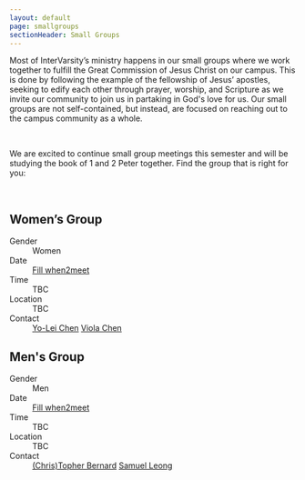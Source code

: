 ```yaml
---
layout: default
page: smallgroups
sectionHeader: Small Groups
---
```

<p>
Most of InterVarsity’s ministry happens in our small groups where we work together to fulfill the Great Commission of Jesus Christ on our campus. This is done by following the example of the fellowship of Jesus’ apostles, seeking to edify each other through prayer, worship, and Scripture as we invite our community to join us in partaking in God's love for us. Our small groups are not self-contained, but instead, are focused on reaching out to the campus community as a whole.
</p>
<br/>
<p>
We are excited to continue small group meetings this semester and will be studying the book of 1 and 2 Peter together. Find the group that is right for you:
</p>

<br/>
<div class="cogs">
	<div class="tricolumn">
		<div class="smallgroup">
			<h2>Women’s Group</h2>
			<dl>
				<dt>Gender</dt>
				<dd>Women</dd>
				<dt>Date</dt>
				<dd><a href="https://www.when2meet.com/?12672403-LwcIY" target="_blank">Fill when2meet</a></dd>
				<dt>Time</dt>
				<dd>TBC</dd>
				<dt>Location</dt>
				<dd>TBC</dd>
				<dt>Contact</dt>
				<dd>
					<a href="mailto:yoleic@andrew.cmu.edu" target="_blank">Yo-Lei Chen</a>
					<a href="mailto:yitaoche@andrew.cmu.edu" target="_blank">Viola Chen</a>
				</dd>
			</dl>
		</div>
	</div>
	<div class="tricolumn">
		<div class="smallgroup">
			<h2>Men's Group</h2>
			<dl>
				<dt>Gender</dt>
				<dd>Men</dd>
				<dt>Date</dt>
				<dd><a href="https://www.when2meet.com/?12672328-zmZcy" target="_blank">Fill when2meet</a></dd>
				<dt>Time</dt>
				<dd>TBC</dd>
				<dt>Location</dt>
				<dd>TBC</dd>
				<dt>Contact</dt>
				<dd>
					<a href="mailto:cabernar@andrew.cmu.edu" target="_blank">(Chris)Topher Bernard</a>
					<a href="mailto:scleong@andrew.cmu.edu" target="_blank">Samuel Leong</a>
				</dd>
			</dl>
		</div>
	</div>
</div>
